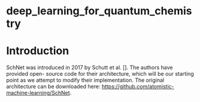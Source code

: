 # deep_learning_for_quantum_chemistry

# Introduction
SchNet was introduced in 2017 by Schutt et al. []. The authors have provided open-
source code for their architecture, which will be our starting point as we attempt to
modify their implementation. The original architecture can be downloaded here: https://github.com/atomistic-machine-learning/SchNet.
